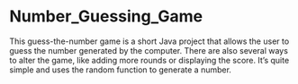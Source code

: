 # Number_Guessing_Game

This guess-the-number game is a short Java project that allows the user to guess the number generated by the computer. There are also several ways to alter the game, like adding more rounds or displaying the score. It’s quite simple and uses the random function to generate a number.
